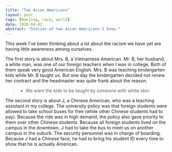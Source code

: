 ```yaml
---
title: "Two Asian Americans"
layout: post
tags: [Nanjing, race, world]
date: 2020-04-02
abstract: "Stories of two Asian Americans I know."
---
```

This week I've been thinking about a lot about the racism we have yet are having little awareness among ourselves.

The first story is about Mrs. B, a Vietnamese American. Mr. B, her husband, a white man, was one of our foreign teachers when I was in college. Both of them speak very good American English. Mrs. B was teaching kindergarten kids while Mr. B taught us. But one day the kindergarten decided not renew her contract and the headmaster was quite frank about the reason.

> - We want the kids to be taught by someone with white skin.

The second story is about J, a Chinese American, who was a teaching assistant in my college. The university policy was that foreign students were allowed to take school buses for free (while other Chinese students had to pay). Because the ride was in high demand, the policy also gave priority to them over other Chinese students. Because all foreign students lived on the campus in the downtown, J had to take the bus to meet us on another campus in the suburb. The security personnel was in charge of boarding. Because J had a Chinese face, he had to bring his student ID every time to show that he is actually American.
